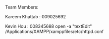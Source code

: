 Team Members:

Kareem Khattab : 009025692

Kevin Hou : 008345688
open -a "textEdit" /Applications/XAMPP/xamppfiles/etc/httpd.conf